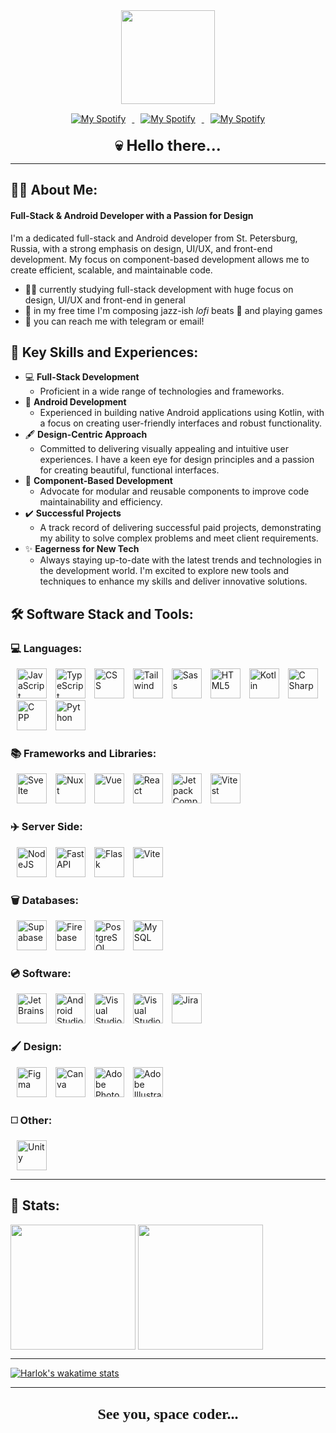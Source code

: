 <div id="header" align="center">
    <img src="https://media.giphy.com/media/9Dk4MhcbdM9kNwNbrI/giphy.gif" width="150"/>
    <div id="social_badges" style="margin-top: 15px;">
        <a href="https://open.spotify.com/artist/5CySiPyPSavXUd1RhJ3bUS?si=QaK17OkTQ66cvUpprrNfkQ">
            <img style="margin: 0 10px 0 10px" src="https://img.shields.io/badge/Spotify-1ED760?style=for-the-badge&logo=spotify&logoColor=white" alt="My Spotify">
        </a>
        <a href="https://steamcommunity.com/id/inno_san">
            <img style="margin: 0 10px 0 10px" src="https://img.shields.io/badge/steam-%23000000.svg?style=for-the-badge&logo=steam&logoColor=white" alt="My Spotify">
        </a>
        <a href="https://t.me/inno_san">
            <img style="margin: 0 10px 0 10px" src="https://img.shields.io/badge/Telegram-2CA5E0?style=for-the-badge&logo=telegram&logoColor=white" alt="My Spotify">
        </a>
    </div>
    <div style="font-size: 24px; margin-top: 20px;"><b>💀 Hello there...</b></div>
</div>

---

## 👨‍💻 About Me:
#### Full-Stack & Android Developer with a Passion for Design

I'm a dedicated full-stack and Android developer from St. Petersburg, Russia, with a strong emphasis on design, UI/UX, and front-end development. My focus on component-based development allows me to create efficient, scalable, and maintainable code.

- 👨‍🎓 currently studying full-stack development with huge focus on design, UI/UX and front-end in general
- 🎷 in my free time I'm composing jazz-ish *lofi* beats 👀 and playing games
- 📧 you can reach me with telegram or email!


## 🔑 Key Skills and Experiences:

* 💻 **Full-Stack Development**
    * Proficient in a wide range of technologies and frameworks.
* 🤖 **Android Development**
    * Experienced in building native Android applications using Kotlin, with a focus on creating user-friendly interfaces and robust functionality.
* 🖋️ **Design-Centric Approach**
    * Committed to delivering visually appealing and intuitive user experiences. I have a keen eye for design principles and a passion for creating beautiful, functional interfaces.
* 🥡 **Component-Based Development**
    * Advocate for modular and reusable components to improve code maintainability and efficiency.
* ✔️ **Successful Projects**
    * A track record of delivering successful paid projects, demonstrating my ability to solve complex problems and meet client requirements.
* ✨ **Eagerness for New Tech**
    * Always staying up-to-date with the latest trends and technologies in the development world. I'm excited to explore new tools and techniques to enhance my skills and deliver innovative solutions.

## 🛠️ Software Stack and Tools:

<div id="stack_badges">

### 💻 Languages:
<div id="languages">
    <img width="48" style="margin-left: 10px;" title="JavaScript" alt="JavaScript" src="https://cdn.jsdelivr.net/gh/devicons/devicon/icons/javascript/javascript-plain.svg" />
    <img width="48" style="margin-left: 10px;" title="TypeScript" alt="TypeScript" src="https://cdn.jsdelivr.net/gh/devicons/devicon/icons/typescript/typescript-original.svg" />
    <img width="48" style="margin-left: 10px;" title="CSS" alt="CSS" src="https://cdn.jsdelivr.net/gh/devicons/devicon/icons/css3/css3-original.svg" />
    <img width="48" style="margin-left: 10px;" title="Tailwind" alt="Tailwind" src="https://cdn.jsdelivr.net/gh/devicons/devicon/icons/tailwindcss/tailwindcss-original.svg" />
    <img width="48" style="margin-left: 10px;" title="Sass" alt="Sass" src="https://cdn.jsdelivr.net/gh/devicons/devicon/icons/sass/sass-original.svg" />
    <img width="48" style="margin-left: 10px;" title="HTML5" alt="HTML5" src="https://cdn.jsdelivr.net/gh/devicons/devicon/icons/html5/html5-original.svg" />
    <img width="48" style="margin-left: 10px;" title="Kotlin" alt="Kotlin" src="https://cdn.jsdelivr.net/gh/devicons/devicon/icons/kotlin/kotlin-original.svg" />
    <img width="48" style="margin-left: 10px;" title="C#" alt="C Sharp" src="https://cdn.jsdelivr.net/gh/devicons/devicon/icons/csharp/csharp-plain.svg" />
    <img width="48" style="margin-left: 10px;" title="C++" alt="C PP" src="https://cdn.jsdelivr.net/gh/devicons/devicon@latest/icons/cplusplus/cplusplus-plain.svg" />
    <img width="48" style="margin-left: 10px;" title="Python" alt="Python" src="https://cdn.jsdelivr.net/gh/devicons/devicon@latest/icons/python/python-original.svg" />
</div>

### 📚 Frameworks and Libraries:
<div id="frameworks_libraries">
    <img width="48" style="margin-left: 10px;" title="Svelte" alt="Svelte" src="https://cdn.jsdelivr.net/gh/devicons/devicon/icons/svelte/svelte-original.svg" />
    <img width="48" style="margin-left: 10px;" title="Nuxt" alt="Nuxt" src="https://cdn.jsdelivr.net/gh/devicons/devicon/icons/nuxtjs/nuxtjs-original.svg" />
    <img width="48" style="margin-left: 10px;" title="Vue" alt="Vue" src="https://cdn.jsdelivr.net/gh/devicons/devicon/icons/vuejs/vuejs-original-wordmark.svg" />
    <img width="48" style="margin-left: 10px;" title="React" alt="React" src="https://cdn.jsdelivr.net/gh/devicons/devicon/icons/react/react-original-wordmark.svg" />
    <img width="48" style="margin-left: 10px;" title="Jetpack Compose" alt="Jetpack Compose" src="https://cdn.jsdelivr.net/gh/devicons/devicon@latest/icons/jetpackcompose/jetpackcompose-original.svg" />
    <img width="48" style="margin-left: 10px;" title="Vitest" alt="Vitest" src="https://cdn.jsdelivr.net/gh/devicons/devicon@latest/icons/vitest/vitest-original.svg" />
</div>

### ✈️ Server Side:
<div id="server_side_libraries">
    <img width="48" style="margin-left: 10px;" title="NodeJS" alt="NodeJS" src="https://cdn.jsdelivr.net/gh/devicons/devicon@latest/icons/nodejs/nodejs-original-wordmark.svg" />
    <img width="48" style="margin-left: 10px;" title="Fast API" alt="Fast API" src="https://cdn.jsdelivr.net/gh/devicons/devicon@latest/icons/fastapi/fastapi-original.svg" />
    <img width="48" style="margin-left: 10px;" title="Flask" alt="Flask" src="https://cdn.jsdelivr.net/gh/devicons/devicon@latest/icons/flask/flask-original.svg" />
    <img width="48" style="margin-left: 10px;" title="Vite" alt="Vite" src="https://cdn.jsdelivr.net/gh/devicons/devicon@latest/icons/vitejs/vitejs-original.svg" />
</div>

### 🗑️ Databases:
<div id="databases">
    <img width="48" style="margin-left: 10px;" title="Supabase" alt="Supabase" src="https://cdn.jsdelivr.net/gh/devicons/devicon@latest/icons/supabase/supabase-original.svg" />
    <img width="48" style="margin-left: 10px;" title="Firebase" alt="Firebase" src="https://cdn.jsdelivr.net/gh/devicons/devicon/icons/firebase/firebase-plain-wordmark.svg" />
    <img width="48" style="margin-left: 10px;" title="PostgreSQL" alt="PostgreSQL" src="https://cdn.jsdelivr.net/gh/devicons/devicon/icons/postgresql/postgresql-plain.svg" />
    <img width="48" style="margin-left: 10px;" title="MySQL" alt="MySQL" src="https://cdn.jsdelivr.net/gh/devicons/devicon/icons/mysql/mysql-original.svg" />
</div>

### 💿 Software:
<div id="software">
    <img width="48" style="margin-left: 10px;" title="JetBrains" alt="JetBrains" src="https://cdn.jsdelivr.net/gh/devicons/devicon/icons/jetbrains/jetbrains-original.svg" />
    <img width="48" style="margin-left: 10px;" title="Androi Studio" alt="Android Studio" src="https://cdn.jsdelivr.net/gh/devicons/devicon/icons/androidstudio/androidstudio-original.svg" />
    <img width="48" style="margin-left: 10px;" title="Visual Studio" alt="Visual Studio" src="https://cdn.jsdelivr.net/gh/devicons/devicon/icons/visualstudio/visualstudio-plain.svg" />
    <img width="48" style="margin-left: 10px;" title="Visual Studio Code" alt="Visual Studio Code" src="https://cdn.jsdelivr.net/gh/devicons/devicon/icons/vscode/vscode-original.svg" />
    <img width="48" style="margin-left: 10px;" title="Jira" alt="Jira" src="https://cdn.jsdelivr.net/gh/devicons/devicon/icons/jira/jira-original.svg" />
</div>

### 🖌️ Design:
<div id="design">
    <img width="48" style="margin-left: 10px;" title="Figma" alt="Figma" src="https://cdn.jsdelivr.net/gh/devicons/devicon/icons/figma/figma-original.svg" />
    <img width="48" style="margin-left: 10px;" title="Canva" alt="Canva" src="https://cdn.jsdelivr.net/gh/devicons/devicon/icons/canva/canva-original.svg" />
    <img width="48" style="margin-left: 10px;" title="Adobe Photoshop" alt="Adobe Photoshop" src="https://cdn.jsdelivr.net/gh/devicons/devicon/icons/photoshop/photoshop-plain.svg" />
    <img width="48" style="margin-left: 10px;" title="Adobe Illustrator" alt="Adobe Illustrator" src="https://cdn.jsdelivr.net/gh/devicons/devicon/icons/illustrator/illustrator-plain.svg" />
</div>

### ◻️ Other:
<div id="design">
    <img width="48" style="margin-left: 10px;" title="Unity" alt="Unity" src="https://cdn.jsdelivr.net/gh/devicons/devicon/icons/unity/unity-original.svg" />
</div>
</div>

---

## 🥇 Stats:
<div>
<img height=200 align="center" src="http://github-readme-streak-stats.herokuapp.com?user=Innosan&theme=dracula&hide_border=true&border_radius=24" />
<img height=200 align="center" src="https://readme-stats.clckblog.space/api/top-langs/?username=Innosan&hide=php,css&layout=compact&langs_count=6&theme=dracula&hide_border=true&border_radius=24&card_width=400" />
</div>

---

[![Harlok's wakatime stats](https://github-readme-stats.vercel.app/api/wakatime?username=Innosan&theme=dracula&hide_border=true&border_radius=24&langs_count=10&layout=compact)](https://github.com/anuraghazra/github-readme-stats)

---

## <div align=center style="font-size: 24px; margin: 20px; font-family: 'JetBrains Mono'"><b>👾 See you, space coder... 👾</b></div>
